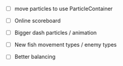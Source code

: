 - [ ] move particles to use ParticleContainer

- [ ] Online scoreboard
- [ ] Bigger dash particles / animation
- [ ] New fish movement types / enemy types
- [ ] Better balancing